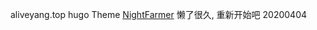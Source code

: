 aliveyang.top
hugo Theme [NightFarmer](https://github.com/NightFarmer/hugo-theme-yelee)
懒了很久, 重新开始吧 20200404